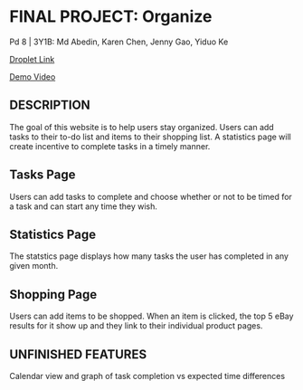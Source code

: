 # FINAL PROJECT: Organize
Pd 8 | 3Y1B: Md Abedin, Karen Chen, Jenny Gao, Yiduo Ke

[Droplet Link](http://206.189.206.243/)

[Demo Video](https://youtu.be/2QrbXjxf_JY)

## DESCRIPTION
The goal of this website is to help users stay organized.  Users can add tasks to their to-do list and items to their shopping list. A statistics page will create incentive to complete tasks in a timely manner.

## Tasks Page
Users can add tasks to complete and choose whether or not to be timed for a task and can start any time they wish. 

## Statistics Page
The statstics page displays how many tasks the user has completed in any given month.

## Shopping Page
Users can add items to be shopped. When an item is clicked, the top 5 eBay results for it show up and they link to their individual product pages.

## UNFINISHED FEATURES
Calendar view and graph of task completion vs expected time differences
